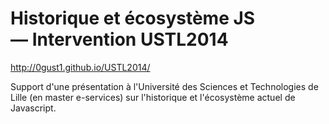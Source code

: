 # Historique et écosystème JS — Intervention USTL2014

http://0gust1.github.io/USTL2014/

Support d'une présentation à l'Université des Sciences et Technologies de Lille (en master e-services) sur l'historique et l'écosystème actuel de Javascript.


